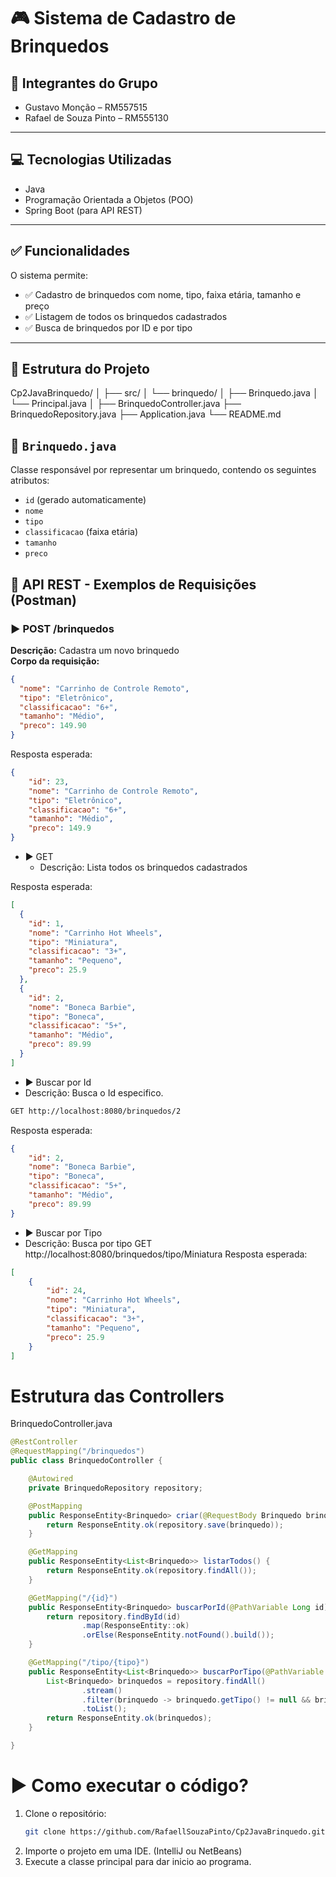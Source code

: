 # 🎮 Sistema de Cadastro de Brinquedos

## 👥 Integrantes do Grupo
- Gustavo Monção – RM557515  
- Rafael de Souza Pinto – RM555130  

---

## 💻 Tecnologias Utilizadas
- Java  
- Programação Orientada a Objetos (POO)  
- Spring Boot (para API REST)  

---

## ✅ Funcionalidades
O sistema permite:
- ✅ Cadastro de brinquedos com nome, tipo, faixa etária, tamanho e preço  
- ✅ Listagem de todos os brinquedos cadastrados  
- ✅ Busca de brinquedos por ID e por tipo  

---

## 📁 Estrutura do Projeto

Cp2JavaBrinquedo/
│
├── src/
│ └── brinquedo/
│ ├── Brinquedo.java
│ └── Principal.java
│
├── BrinquedoController.java
├── BrinquedoRepository.java
├── Application.java
└── README.md

## 🧸 `Brinquedo.java`

Classe responsável por representar um brinquedo, contendo os seguintes atributos:

- `id` (gerado automaticamente)
- `nome`
- `tipo`
- `classificacao` (faixa etária)
- `tamanho`
- `preco`


## 📡 API REST - Exemplos de Requisições (Postman)

### ▶️ POST /brinquedos  
**Descrição:** Cadastra um novo brinquedo  
**Corpo da requisição:**
```json
{
  "nome": "Carrinho de Controle Remoto",
  "tipo": "Eletrônico",
  "classificacao": "6+",
  "tamanho": "Médio",
  "preco": 149.90
}
```
Resposta esperada:
```json
{
    "id": 23,
    "nome": "Carrinho de Controle Remoto",
    "tipo": "Eletrônico",
    "classificacao": "6+",
    "tamanho": "Médio",
    "preco": 149.9
}
```
- ▶️ GET
  - Descrição: Lista todos os brinquedos cadastrados

Resposta esperada:
```json
[
  {
    "id": 1,
    "nome": "Carrinho Hot Wheels",
    "tipo": "Miniatura",
    "classificacao": "3+",
    "tamanho": "Pequeno",
    "preco": 25.9
  },
  {
    "id": 2,
    "nome": "Boneca Barbie",
    "tipo": "Boneca",
    "classificacao": "5+",
    "tamanho": "Médio",
    "preco": 89.99
  }
]
```
-  ▶️ Buscar por Id
  - Descrição: Busca o Id especifico.
```bash
GET http://localhost:8080/brinquedos/2
```
Resposta esperada:
```json
{
    "id": 2,
    "nome": "Boneca Barbie",
    "tipo": "Boneca",
    "classificacao": "5+",
    "tamanho": "Médio",
    "preco": 89.99
}
```
-  ▶️ Buscar por Tipo
  - Descrição: Busca por tipo
GET http://localhost:8080/brinquedos/tipo/Miniatura
Resposta esperada:
```json
[
    {
        "id": 24,
        "nome": "Carrinho Hot Wheels",
        "tipo": "Miniatura",
        "classificacao": "3+",
        "tamanho": "Pequeno",
        "preco": 25.9
    }
]
```

# Estrutura das Controllers
BrinquedoController.java
```java
@RestController
@RequestMapping("/brinquedos")
public class BrinquedoController {

    @Autowired
    private BrinquedoRepository repository;

    @PostMapping
    public ResponseEntity<Brinquedo> criar(@RequestBody Brinquedo brinquedo) {
        return ResponseEntity.ok(repository.save(brinquedo));
    }

    @GetMapping
    public ResponseEntity<List<Brinquedo>> listarTodos() {
        return ResponseEntity.ok(repository.findAll());
    }

    @GetMapping("/{id}")
    public ResponseEntity<Brinquedo> buscarPorId(@PathVariable Long id) {
        return repository.findById(id)
                .map(ResponseEntity::ok)
                .orElse(ResponseEntity.notFound().build());
    }

    @GetMapping("/tipo/{tipo}")
    public ResponseEntity<List<Brinquedo>> buscarPorTipo(@PathVariable String tipo) {
        List<Brinquedo> brinquedos = repository.findAll()
                .stream()
                .filter(brinquedo -> brinquedo.getTipo() != null && brinquedo.getTipo().equalsIgnoreCase(tipo))
                .toList();
        return ResponseEntity.ok(brinquedos);
    }

}

```

# ▶️ Como executar o código? 
1. Clone o repositório:
   ```bash
   git clone https://github.com/RafaellSouzaPinto/Cp2JavaBrinquedo.git
2. Importe o projeto em uma IDE. (IntelliJ ou NetBeans)
3. Execute a classe principal para dar inicio ao programa.
